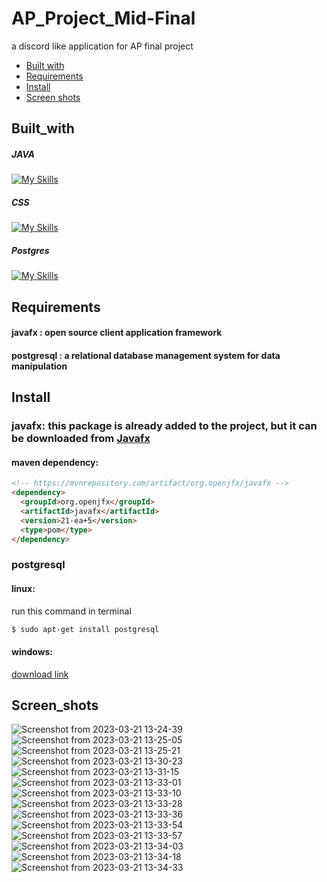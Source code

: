 # AP_Project_Mid-Final
a discord like application for AP final project

<ul>
  <li><a href=#built_with>Built with</a></li>
  <li><a href=#requirements>Requirements</a></li>
  <li><a href=#install>Install</a></li>
  <li><a href=#screen_shots>Screen shots</a></li>
</ul>





## Built_with
##### JAVA
[![My Skills](https://skillicons.dev/icons?i=java&perline=1)](https://skillicons.dev)
##### CSS
[![My Skills](https://skillicons.dev/icons?i=css&perline=1)](https://skillicons.dev)
##### Postgres
[![My Skills](https://skillicons.dev/icons?i=postgres&perline=1)](https://skillicons.dev)



## Requirements


   #### javafx : open source client application framework 

   #### postgresql : a relational database management system for data manipulation


## Install
  ### javafx: this package is already added to the project, but it can be downloaded from <a href=https://openjfx.io/>Javafx</a>
  #### maven dependency:
  ```md
  <!-- https://mvnrepository.com/artifact/org.openjfx/javafx -->
<dependency>
    <groupId>org.openjfx</groupId>
    <artifactId>javafx</artifactId>
    <version>21-ea+5</version>
    <type>pom</type>
</dependency>

  ```
  
   
  ### postgresql
   
  #### linux:
  run this command in terminal
  
  ```md
  $ sudo apt-get install postgresql
  ```
  #### windows:
   
   <a href=https://www.postgresql.org/>download link</a>
  


## Screen_shots

![Screenshot from 2023-03-21 13-24-39](https://user-images.githubusercontent.com/99171905/226715592-67ee695b-c021-44d7-9499-1be59a0fb494.png)
![Screenshot from 2023-03-21 13-25-05](https://user-images.githubusercontent.com/99171905/226715663-0e379af4-0738-45a7-a0a5-2d647e16e922.png)
![Screenshot from 2023-03-21 13-25-21](https://user-images.githubusercontent.com/99171905/226715713-958e6aea-9020-4ffc-8ed7-2ab1ac086b78.png)
![Screenshot from 2023-03-21 13-30-23](https://user-images.githubusercontent.com/99171905/226715762-80638a47-8794-44a8-a2ab-96d8f5e759f9.png)
![Screenshot from 2023-03-21 13-31-15](https://user-images.githubusercontent.com/99171905/226715799-28655447-b78f-42b1-af0b-95364d6ab255.png)
![Screenshot from 2023-03-21 13-33-01](https://user-images.githubusercontent.com/99171905/226715843-a2617e84-94b6-4868-969b-722715f16027.png)
![Screenshot from 2023-03-21 13-33-10](https://user-images.githubusercontent.com/99171905/226715873-814249a4-6b7b-4783-b2a4-b4172b44d480.png)
![Screenshot from 2023-03-21 13-33-28](https://user-images.githubusercontent.com/99171905/226715915-f0624565-4a68-48a7-9b98-cbee442d7a83.png)
![Screenshot from 2023-03-21 13-33-36](https://user-images.githubusercontent.com/99171905/226715955-c2f748e8-2d59-43af-8b1a-56ef57a6f6f6.png)
![Screenshot from 2023-03-21 13-33-54](https://user-images.githubusercontent.com/99171905/226715997-675f0e64-b97d-4796-a4d1-610352e15de1.png)
![Screenshot from 2023-03-21 13-33-57](https://user-images.githubusercontent.com/99171905/226716034-3ea7530f-7e69-425b-bb03-4c7989bfceb7.png)
![Screenshot from 2023-03-21 13-34-03](https://user-images.githubusercontent.com/99171905/226716076-e9eb4d82-4317-4832-8358-e829a295d4e7.png)
![Screenshot from 2023-03-21 13-34-18](https://user-images.githubusercontent.com/99171905/226716112-c2dd481d-b1ba-43ee-bc09-3005e59e226c.png)
![Screenshot from 2023-03-21 13-34-33](https://user-images.githubusercontent.com/99171905/226716188-e1205097-9436-457a-bb77-c7ddb12aae26.png)






